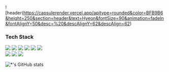 ![header(https://capsulerender.vercel.app/apitype=rounded&color=BFB9B6&height=250&section=header&text=Hyeon&fontSize=90&animation=fadeIn&fontAlignY=50&desc=%20&descAlignY=62&descAlign=62)    

<h3>Tech Stack</h3>
<p>
  <img src="https://img.shields.io/badge/-C-blue?style=flat-square&logo=C&logoColor=white"></a>
  <img src="https://img.shields.io/badge/-C%2B%2B-blue?style=flat-square&logo=C%2B%2B&logoColor=white"></a>
  <img src="https://img.shields.io/badge/-Python-blue?style=flat-square&logo=Python&logoColor=white"></a>
  <img src="https://img.shields.io/badge/-Swift-blue?style=flat-square&logo=Swift&logoColor=white"></a>
  <img src="https://img.shields.io/badge/-VIM-blue?style=flat-square&logo=Vim&logoColor=white"></a>
  <img src="https://img.shields.io/badge/-CMake-blue?style=flat-square&logo=CMake&logoColor=white"></a></br>
  <img src="https://img.shields.io/badge/-OpenCV-blue?style=flat-square&logo=OpenCV&logoColor=white"></a>
  <img src="https://img.shields.io/badge/-OpenGL-blue?style=flat-square&logo=OpenGL&logoColor=white"></a>
  <img src="https://img.shields.io/badge/-Metal API-blue?style=flat-square"></a>
</p>

![*'s GitHub stats](https://github-readme-stats.vercel.app/api?username=gusrlLee&show_icons=true&theme=radical)
